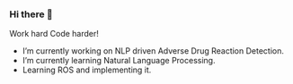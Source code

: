 ### Hi there 👋

Work hard Code harder!

-  I’m currently working on NLP driven Adverse Drug Reaction Detection.
-  I’m currently learning Natural Language Processing.
-  Learning ROS and implementing it.
